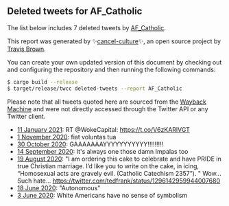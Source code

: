 ## Deleted tweets for AF_Catholic

The list below includes 7 deleted tweets by
[AF_Catholic](https://twitter.com/AF_Catholic).



This report was generated by ✨[cancel-culture](https://github.com/travisbrown/cancel-culture)✨,
an open source project by [Travis Brown](https://twitter.com/travisbrown).

You can create your own updated version of this document by checking out and configuring the
repository and then running the following commands:

```bash
$ cargo build --release
$ target/release/twcc deleted-tweets --report AF_Catholic
```

Please note that all tweets quoted here are sourced from the
[Wayback Machine](https://web.archive.org) and were not directly accessed through the Twitter API or
any Twitter client.

* [11 January 2021](https://web.archive.org/web/20210111220124/https://twitter.com/AF_Catholic/status/1348751893489741826): RT @WokeCapital: https://t.co/V6zKARlVGT <!--1348751893489741826-->
* [ 1 November 2020](https://web.archive.org/web/20201101051523/https://twitter.com/AF_Catholic/status/1322769091619397639): fiat voluntas tua <!--1322769091619397639-->
* [30 October 2020](https://web.archive.org/web/20201030044043/https://twitter.com/AF_Catholic/status/1322035582118277125): GAAAAAAAYYYYYYYYYYY!!!!!!!!! <!--1322035582118277125-->
* [14 September 2020](https://web.archive.org/web/20200914210354/https://twitter.com/AF_Catholic/status/1305611876932489216): It's always one those damn Impalas too <!--1305611876932489216-->
* [19 August 2020](https://web.archive.org/web/20200819183656/https://twitter.com/AF_Catholic/status/1296153918846771202): "I am ordering this cake to celebrate and have PRIDE in true Christian marriage. I’d like you to write on the cake, in icing, “Homosexual acts are gravely evil. (Catholic Catechism 2357”). " Wow... Such hate... https://twitter.com/tedfrank/status/1296142959944007680 <!--1296153918846771202-->
* [18 June 2020](https://web.archive.org/web/20200618040128/https://twitter.com/AF_Catholic/status/1273463425721647104): "Autonomous" <!--1273463425721647104-->
* [ 3 June 2020](https://web.archive.org/web/20200604001946/https://twitter.com/AF_Catholic/status/1267970843377905664): White Americans have no sense of symbolism <!--1267970843377905664-->
